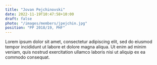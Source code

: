 ```yaml
---
title: "Jovan Pejchinovski"
date: 2022-11-19T10:47:58+10:00
draft: false
photo: "/images/members/jpejchin.jpg"
position: "PP 2018/19, PHF"
---
```


Lorem ipsum dolor sit amet, consectetur adipiscing elit, sed do eiusmod tempor incididunt ut labore et dolore magna aliqua. Ut enim ad minim veniam, quis nostrud exercitation ullamco laboris nisi ut aliquip ex ea commodo consequat.